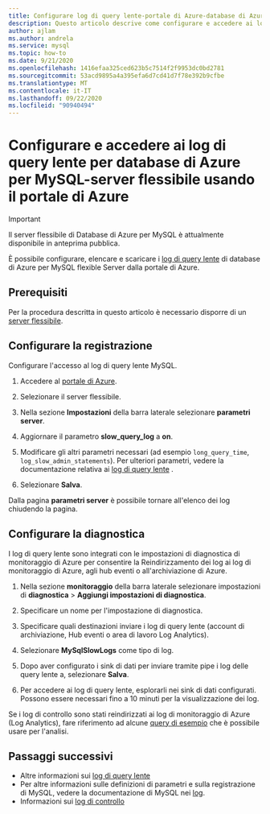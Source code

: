 ```yaml
---
title: Configurare log di query lente-portale di Azure-database di Azure per MySQL-server flessibile
description: Questo articolo descrive come configurare e accedere ai log lenti nel server flessibile database di Azure per MySQL dalla portale di Azure.
author: ajlam
ms.author: andrela
ms.service: mysql
ms.topic: how-to
ms.date: 9/21/2020
ms.openlocfilehash: 1416efaa325ced623b5c7514f2f9953dc0bd2781
ms.sourcegitcommit: 53acd9895a4a395efa6d7cd41d7f78e392b9cfbe
ms.translationtype: MT
ms.contentlocale: it-IT
ms.lasthandoff: 09/22/2020
ms.locfileid: "90940494"
---
```

# <a name="configure-and-access-slow-query-logs-for-azure-database-for-mysql---flexible-server-using-the-azure-portal"></a>Configurare e accedere ai log di query lente per database di Azure per MySQL-server flessibile usando il portale di Azure

> [!IMPORTANT]
> Il server flessibile di Database di Azure per MySQL è attualmente disponibile in anteprima pubblica.

È possibile configurare, elencare e scaricare i [log di query lente](concepts-slow-query-logs.md) di database di Azure per MySQL flexible Server dalla portale di Azure.

## <a name="prerequisites"></a>Prerequisiti
Per la procedura descritta in questo articolo è necessario disporre di un [server flessibile](quickstart-create-server-portal.md).

## <a name="configure-logging"></a>Configurare la registrazione
Configurare l'accesso al log di query lente MySQL. 

1. Accedere al [portale di Azure](https://portal.azure.com/).

1. Selezionare il server flessibile.

1. Nella sezione **Impostazioni** della barra laterale selezionare **parametri server**.
   <!-- :::image type="content" source="./media/howto-configure-server-logs-in-portal/1-select-server-logs-configure.png" alt-text="Screenshot of Server logs options":::-->

1. Aggiornare il parametro **slow_query_log** a **on**.

1. Modificare gli altri parametri necessari (ad esempio `long_query_time`, `log_slow_admin_statements`). Per ulteriori parametri, vedere la documentazione relativa ai [log di query lente](./concepts-slow-query-logs.md#configure-slow-query-logging) .  

1. Selezionare **Salva**. 

   <!-- :::image type="content" source="./media/howto-configure-server-logs-in-portal/3-save-discard.png" alt-text="Screenshot of slow query log parameters and save."::: -->

Dalla pagina **parametri server** è possibile tornare all'elenco dei log chiudendo la pagina.

## <a name="set-up-diagnostics"></a>Configurare la diagnostica

I log di query lente sono integrati con le impostazioni di diagnostica di monitoraggio di Azure per consentire la Reindirizzamento dei log ai log di monitoraggio di Azure, agli hub eventi o all'archiviazione di Azure.

1. Nella sezione **monitoraggio** della barra laterale selezionare impostazioni di **diagnostica**  >  **Aggiungi impostazioni di diagnostica**.

   <!--:::image type="content" source="./media/howto-configure-server-logs-in-portal/add-diagnostic-setting.png" alt-text="Screenshot of Diagnostic settings options":::-->

1. Specificare un nome per l'impostazione di diagnostica.

1. Specificare quali destinazioni inviare i log di query lente (account di archiviazione, Hub eventi o area di lavoro Log Analytics).

1. Selezionare **MySqlSlowLogs** come tipo di log.
    <!--:::image type="content" source="./media/howto-configure-server-logs-in-portal/configure-diagnostic-setting.png" alt-text="Screenshot of Diagnostic settings configuration options":::-->

1. Dopo aver configurato i sink di dati per inviare tramite pipe i log delle query lente a, selezionare **Salva**.
    <!--:::image type="content" source="./media/howto-configure-server-logs-in-portal/save-diagnostic-setting.png" alt-text="Screenshot of Diagnostic settings configuration options, with Save highlighted":::-->

1. Per accedere ai log di query lente, esplorarli nei sink di dati configurati. Possono essere necessari fino a 10 minuti per la visualizzazione dei log.

Se i log di controllo sono stati reindirizzati ai log di monitoraggio di Azure (Log Analytics), fare riferimento ad alcune [query di esempio](concepts-audit-logs.md#analyze-logs-in-azure-monitor-logs) che è possibile usare per l'analisi. 

## <a name="next-steps"></a>Passaggi successivi
<!-- - See [Access slow query Logs in CLI](howto-configure-server-logs-in-cli.md) to learn how to download slow query logs programmatically.-->
- Altre informazioni sui [log di query lente](concepts-slow-query-logs.md)
- Per altre informazioni sulle definizioni di parametri e sulla registrazione di MySQL, vedere la documentazione di MySQL nei [log](https://dev.mysql.com/doc/refman/5.7/en/slow-query-log.html).
- Informazioni sui [log di controllo](concepts-audit-logs.md)